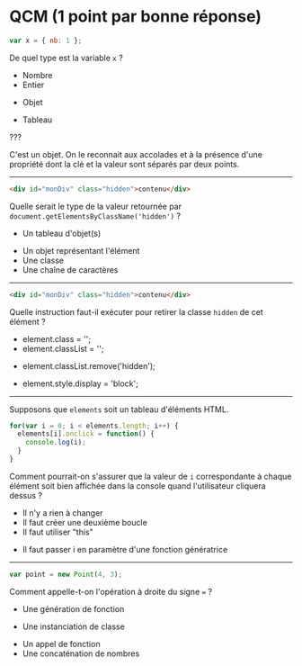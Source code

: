 # QCM (1 point par bonne réponse)

```js
var x = { nb: 1 };
```

De quel type est la variable `x` ?

- Nombre
- Entier
* Objet
- Tableau

???

C'est un objet. On le reconnait aux accolades et à la présence d'une propriété dont la clé et la valeur sont séparés par deux points.

---

```html
<div id="monDiv" class="hidden">contenu</div>
```

Quelle serait le type de la valeur retournée par `document.getElementsByClassName('hidden')` ?

* Un tableau d'objet(s)
- Un objet représentant l'élément
- Une classe
- Une chaîne de caractères

---

```html
<div id="monDiv" class="hidden">contenu</div>
```

Quelle instruction faut-il exécuter pour retirer la classe `hidden` de cet élément ?

- element.class = '';
- element.classList = '';
* element.classList.remove('hidden');
- element.style.display = 'block';

---

Supposons que `elements` soit un tableau d'éléments HTML.

```js
for(var i = 0; i < elements.length; i++) {
  elements[i].onclick = function() {
    console.log(i);
  }
}
```

Comment pourrait-on s'assurer que la valeur de `i` correspondante à chaque élément soit bien affichée dans la console quand l'utilisateur cliquera dessus ?

- Il n'y a rien à changer
- Il faut créer une deuxième boucle
- Il faut utiliser "this"
* Il faut passer i en paramètre d'une fonction génératrice

---

```js
var point = new Point(4, 3);
```

Comment appelle-t-on l'opération à droite du signe `=` ?

- Une génération de fonction
* Une instanciation de classe
- Un appel de fonction
- Une concaténation de nombres
